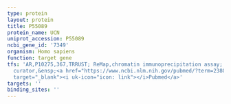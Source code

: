 ```yaml
---
type: protein
layout: protein
title: P55089
protein_name: UCN
uniprot_accession: P55089
ncbi_gene_id: '7349'
organism: Homo sapiens
function: target gene
tfs: 'AR,P10275,367,TRRUST; ReMap,chromatin immunoprecipitation assay; inferred by
  curator,&ensp;<a href="https://www.ncbi.nlm.nih.gov/pubmed/?term=23801677%5Buid%5D"
  target="_blank"><i uk-icon="icon: link"></i>Pubmed</a>'
targets: ''
binding_sites: ''
---
```

